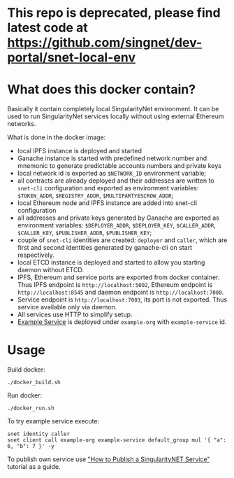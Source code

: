 # This repo is deprecated, please find latest code at https://github.com/singnet/dev-portal/snet-local-env

# What does this docker contain?

Basically it contain completely local SingularityNet environment. It can be
used to run SingularityNet services locally without using external Ethereum
networks.

What is done in the docker image:

* local IPFS instance is deployed and started 
* Ganache instance is started with predefined network number and mnemonic to
  generate predictable accounts numbers and private keys 
* local network id is exported as `$NETWORK_ID` environment variable;
* all contracts are already deployed and their addresses are written to
  `snet-cli` configuration and exported as environment variables:
  `$TOKEN_ADDR`, `$REGISTRY_ADDR`, `$MULTIPARTYESCROW_ADDR`;
* local Ethereum node and IPFS instance are added into snet-cli configuration
* all addresses and private keys generated by Ganache are exported as
  environment variables: `$DEPLOYER_ADDR`, `$DEPLOYER_KEY`, `$CALLER_ADDR`,
  `$CALLER_KEY`, `$PUBLISHER_ADDR`, `$PUBLISHER_KEY`;
* couple of `snet-cli` identities are created: `deployer` and `caller`, which
  are first and second identities generated by ganache-cli on start
  respectively.
* local ETCD instance is deployed and started to allow you starting daemon
  without ETCD.
* IPFS, Ethereum and service ports are exported from docker container. Thus
  IPFS endpoint is `http://localhost:5002`, Ethereum endpoint is
  `http://localhost:8545` and daemon endpoint is `http://localhost:7000`.
* Service endpoint is `http://localhost:7003`, its port is not exported. Thus
  service available only via daemon.
* All services use HTTP to simplify setup.
* [Example Service](https://github.com/singnet/example-service) is deployed
  under `example-org` with `example-service` id.

# Usage

Build docker:
```
./docker_build.sh
```

Run docker:
```
./docker_run.sh
```

To try example service execute:
```
snet identity caller
snet client call example-org example-service default_group mul '{ "a": 6, "b": 7 }' -y
```

To publish own service use ["How to Publish a SingularityNET
Service"](https://dev.singularitynet.io/tutorials/publish/) tutorial as a guide.
